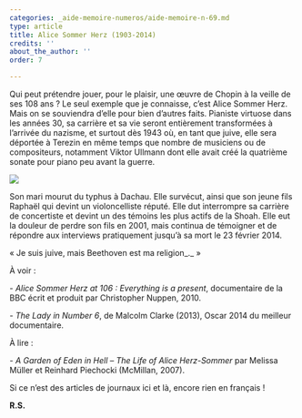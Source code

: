 ```yaml
---
categories: _aide-memoire-numeros/aide-memoire-n-69.md
type: article
title: Alice Sommer Herz (1903-2014)
credits: ''
about_the_author: ''
order: 7

---
```

Qui peut prétendre jouer, pour le plaisir, une œuvre de Chopin à la veille de ses 108 ans ? Le seul exemple que je connaisse, c’est Alice Sommer Herz. Mais on se souviendra d’elle pour bien d’autres faits. Pianiste virtuose dans les années 30, sa carrière et sa vie seront entièrement transformées à l’arrivée du nazisme, et surtout dès 1943 où, en tant que juive, elle sera déportée à Terezin en même temps que nombre de musiciens ou de compositeurs, notamment Viktor Ullmann dont elle avait créé la quatrième sonate pour piano peu avant la guerre.

![](https://www.territoires-memoire.be/assets/uploads/AM69_p.8_Schraepen_encart.jpg)

Son mari mourut du typhus à Dachau. Elle survécut, ainsi que son jeune fils Raphaël qui devint un violoncelliste réputé. Elle dut interrompre sa carrière de concertiste et devint un des témoins les plus actifs de la Shoah. Elle eut la douleur de perdre son fils en 2001, mais continua de témoigner et de répondre aux interviews pratiquement jusqu’à sa mort le 23 février 2014.

« Je suis juive, mais Beethoven est ma religion_._ »

À voir :

\- _Alice Sommer Herz at 106 : Everything is a present_, documentaire de la BBC écrit et produit par Christopher Nuppen, 2010.

_- The Lady in Number 6_, de Malcolm Clarke (2013), Oscar 2014 du meilleur documentaire.

À lire :

_- A Garden of Eden in Hell – The Life of Alice Herz-Sommer_ par Melissa Müller et Reinhard Piechocki (McMillan, 2007).

Si ce n’est des articles de journaux ici et là, encore rien en français !

**R.S.**